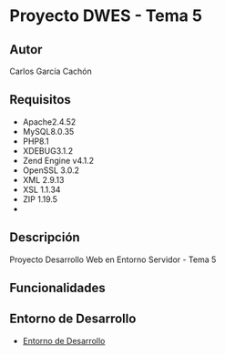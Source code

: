 # Proyecto DWES - Tema 5
## Autor
Carlos García Cachón
## Requisitos
   - Apache2.4.52
   - MySQL8.0.35
   - PHP8.1
   - XDEBUG3.1.2
   - Zend Engine v4.1.2
   - OpenSSL 3.0.2
   - XML 2.9.13
   - XSL 1.1.34
   - ZIP 1.19.5
   - 
## Descripción
Proyecto Desarrollo Web en Entorno Servidor - Tema 5

## Funcionalidades

## Entorno de Desarrollo
   - [Entorno de Desarrollo](http://daw214.isauces.local/214DWESProyectoTema5/indexProyectoTema5.html)
